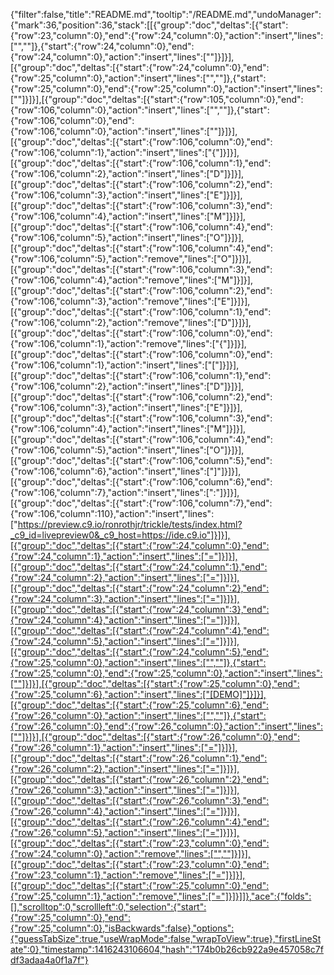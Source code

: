 {"filter":false,"title":"README.md","tooltip":"/README.md","undoManager":{"mark":36,"position":36,"stack":[[{"group":"doc","deltas":[{"start":{"row":23,"column":0},"end":{"row":24,"column":0},"action":"insert","lines":["",""]},{"start":{"row":24,"column":0},"end":{"row":24,"column":0},"action":"insert","lines":[""]}]}],[{"group":"doc","deltas":[{"start":{"row":24,"column":0},"end":{"row":25,"column":0},"action":"insert","lines":["",""]},{"start":{"row":25,"column":0},"end":{"row":25,"column":0},"action":"insert","lines":[""]}]}],[{"group":"doc","deltas":[{"start":{"row":105,"column":0},"end":{"row":106,"column":0},"action":"insert","lines":["",""]},{"start":{"row":106,"column":0},"end":{"row":106,"column":0},"action":"insert","lines":[""]}]}],[{"group":"doc","deltas":[{"start":{"row":106,"column":0},"end":{"row":106,"column":1},"action":"insert","lines":["{"]}]}],[{"group":"doc","deltas":[{"start":{"row":106,"column":1},"end":{"row":106,"column":2},"action":"insert","lines":["D"]}]}],[{"group":"doc","deltas":[{"start":{"row":106,"column":2},"end":{"row":106,"column":3},"action":"insert","lines":["E"]}]}],[{"group":"doc","deltas":[{"start":{"row":106,"column":3},"end":{"row":106,"column":4},"action":"insert","lines":["M"]}]}],[{"group":"doc","deltas":[{"start":{"row":106,"column":4},"end":{"row":106,"column":5},"action":"insert","lines":["O"]}]}],[{"group":"doc","deltas":[{"start":{"row":106,"column":4},"end":{"row":106,"column":5},"action":"remove","lines":["O"]}]}],[{"group":"doc","deltas":[{"start":{"row":106,"column":3},"end":{"row":106,"column":4},"action":"remove","lines":["M"]}]}],[{"group":"doc","deltas":[{"start":{"row":106,"column":2},"end":{"row":106,"column":3},"action":"remove","lines":["E"]}]}],[{"group":"doc","deltas":[{"start":{"row":106,"column":1},"end":{"row":106,"column":2},"action":"remove","lines":["D"]}]}],[{"group":"doc","deltas":[{"start":{"row":106,"column":0},"end":{"row":106,"column":1},"action":"remove","lines":["{"]}]}],[{"group":"doc","deltas":[{"start":{"row":106,"column":0},"end":{"row":106,"column":1},"action":"insert","lines":["["]}]}],[{"group":"doc","deltas":[{"start":{"row":106,"column":1},"end":{"row":106,"column":2},"action":"insert","lines":["D"]}]}],[{"group":"doc","deltas":[{"start":{"row":106,"column":2},"end":{"row":106,"column":3},"action":"insert","lines":["E"]}]}],[{"group":"doc","deltas":[{"start":{"row":106,"column":3},"end":{"row":106,"column":4},"action":"insert","lines":["M"]}]}],[{"group":"doc","deltas":[{"start":{"row":106,"column":4},"end":{"row":106,"column":5},"action":"insert","lines":["O"]}]}],[{"group":"doc","deltas":[{"start":{"row":106,"column":5},"end":{"row":106,"column":6},"action":"insert","lines":["]"]}]}],[{"group":"doc","deltas":[{"start":{"row":106,"column":6},"end":{"row":106,"column":7},"action":"insert","lines":[":"]}]}],[{"group":"doc","deltas":[{"start":{"row":106,"column":7},"end":{"row":106,"column":110},"action":"insert","lines":["https://preview.c9.io/ronrothjr/trickle/tests/index.html?_c9_id=livepreview0&_c9_host=https://ide.c9.io"]}]}],[{"group":"doc","deltas":[{"start":{"row":24,"column":0},"end":{"row":24,"column":1},"action":"insert","lines":["="]}]}],[{"group":"doc","deltas":[{"start":{"row":24,"column":1},"end":{"row":24,"column":2},"action":"insert","lines":["="]}]}],[{"group":"doc","deltas":[{"start":{"row":24,"column":2},"end":{"row":24,"column":3},"action":"insert","lines":["="]}]}],[{"group":"doc","deltas":[{"start":{"row":24,"column":3},"end":{"row":24,"column":4},"action":"insert","lines":["="]}]}],[{"group":"doc","deltas":[{"start":{"row":24,"column":4},"end":{"row":24,"column":5},"action":"insert","lines":["="]}]}],[{"group":"doc","deltas":[{"start":{"row":24,"column":5},"end":{"row":25,"column":0},"action":"insert","lines":["",""]},{"start":{"row":25,"column":0},"end":{"row":25,"column":0},"action":"insert","lines":[""]}]}],[{"group":"doc","deltas":[{"start":{"row":25,"column":0},"end":{"row":25,"column":6},"action":"insert","lines":["[DEMO]"]}]}],[{"group":"doc","deltas":[{"start":{"row":25,"column":6},"end":{"row":26,"column":0},"action":"insert","lines":["",""]},{"start":{"row":26,"column":0},"end":{"row":26,"column":0},"action":"insert","lines":[""]}]}],[{"group":"doc","deltas":[{"start":{"row":26,"column":0},"end":{"row":26,"column":1},"action":"insert","lines":["="]}]}],[{"group":"doc","deltas":[{"start":{"row":26,"column":1},"end":{"row":26,"column":2},"action":"insert","lines":["="]}]}],[{"group":"doc","deltas":[{"start":{"row":26,"column":2},"end":{"row":26,"column":3},"action":"insert","lines":["="]}]}],[{"group":"doc","deltas":[{"start":{"row":26,"column":3},"end":{"row":26,"column":4},"action":"insert","lines":["="]}]}],[{"group":"doc","deltas":[{"start":{"row":26,"column":4},"end":{"row":26,"column":5},"action":"insert","lines":["="]}]}],[{"group":"doc","deltas":[{"start":{"row":23,"column":0},"end":{"row":24,"column":0},"action":"remove","lines":["",""]}]}],[{"group":"doc","deltas":[{"start":{"row":23,"column":0},"end":{"row":23,"column":1},"action":"remove","lines":["="]}]}],[{"group":"doc","deltas":[{"start":{"row":25,"column":0},"end":{"row":25,"column":1},"action":"remove","lines":["="]}]}]]},"ace":{"folds":[],"scrolltop":0,"scrollleft":0,"selection":{"start":{"row":25,"column":0},"end":{"row":25,"column":0},"isBackwards":false},"options":{"guessTabSize":true,"useWrapMode":false,"wrapToView":true},"firstLineState":0},"timestamp":1416243106604,"hash":"174b0b26cb922a9e457058c7fdf3adaa4a0f1a7f"}
